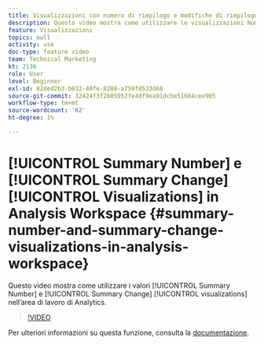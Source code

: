 ```yaml
---
title: Visualizzazioni con numero di riepilogo e modifiche di riepilogo in Analysis Workspace
description: Questo video mostra come utilizzare le visualizzazioni Numero di riepilogo e Variazione di riepilogo nell’area di lavoro di Analytics.
feature: Visualizzazioni
topics: null
activity: use
doc-type: feature video
team: Technical Marketing
kt: 2136
role: User
level: Beginner
exl-id: 82ded2b3-b032-40fe-8288-a759fd533d68
source-git-commit: 32424f3f2b05952fe4df9ea91dcbe51684cee905
workflow-type: tm+mt
source-wordcount: '62'
ht-degree: 1%

---
```


# [!UICONTROL Summary Number] e  [!UICONTROL Summary Change] [!UICONTROL Visualizations] in Analysis Workspace {#summary-number-and-summary-change-visualizations-in-analysis-workspace}

Questo video mostra come utilizzare i valori [!UICONTROL Summary Number] e [!UICONTROL Summary Change] [!UICONTROL visualizations] nell’area di lavoro di Analytics.

>[!VIDEO](https://video.tv.adobe.com/v/23992/?quality=12)

Per ulteriori informazioni su questa funzione, consulta la [documentazione](https://marketing.adobe.com/resources/help/en_US/analytics/analysis-workspace/summary-number-change.html).
